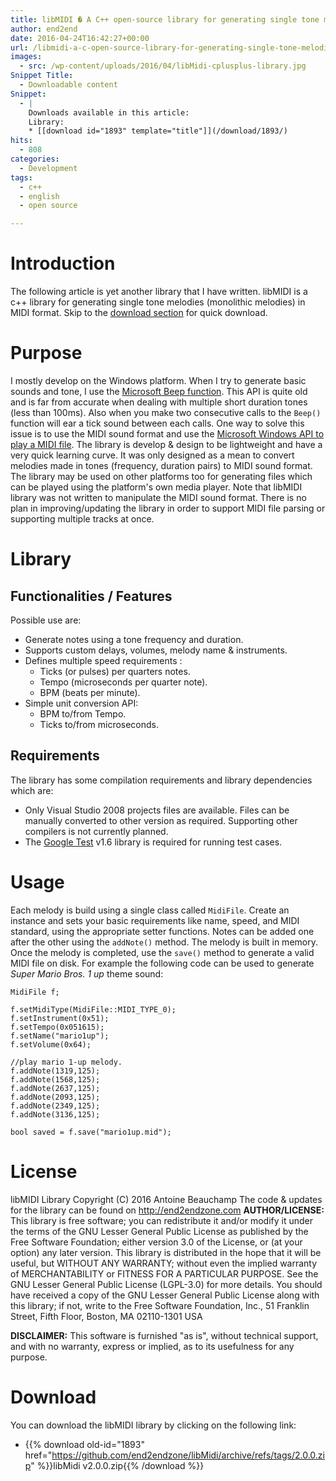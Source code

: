 ```yaml
---
title: libMIDI � A C++ open-source library for generating single tone melodies in MIDI format
author: end2end
date: 2016-04-24T16:42:27+00:00
url: /libmidi-a-c-open-source-library-for-generating-single-tone-melodies-in-midi-format/
images:
  - src: /wp-content/uploads/2016/04/libMidi-cplusplus-library.jpg
Snippet Title:
  - Downloadable content
Snippet:
  - |
    Downloads available in this article:
    Library:
    * [[download id="1893" template="title"]](/download/1893/)
hits:
  - 808
categories:
  - Development
tags:
  - c++
  - english
  - open source

---
```


# Introduction

The following article is yet another library that I have written. libMIDI is a c++ library for generating single tone melodies (monolithic melodies) in MIDI format. Skip to the [download section](#Download) for quick download.

# Purpose

I mostly develop on the Windows platform. When I try to generate basic sounds and tone, I use the [Microsoft Beep function](http://msdn.microsoft.com/en-ca/library/windows/desktop/ms679277(v=vs.85).aspx). This API is quite old and is far from accurate when dealing with multiple short duration tones (less than 100ms). Also when you make two consecutive calls to the `Beep()` function will ear a tick sound between each calls. One way to solve this issue is to use the MIDI sound format and use the [Microsoft Windows API to play a MIDI file](http://msdn.microsoft.com/en-us/library/windows/desktop/dd743673(v=vs.85).aspx). The library is develop & design to be lightweight and have a very quick learning curve. It was only designed as a mean to convert melodies made in tones (frequency, duration pairs) to MIDI sound format. The library may be used on other platforms too for generating files which can be played using the platform's own media player. Note that libMIDI library was not written to manipulate the MIDI sound format. There is no plan in improving/updating the library in order to support MIDI file parsing or supporting multiple tracks at once.

# Library

## Functionalities / Features

Possible use are:

* Generate notes using a tone frequency and duration.
* Supports custom delays, volumes, melody name & instruments.
* Defines multiple speed requirements : 
    * Ticks (or pulses) per quarters notes.
    * Tempo (microseconds per quarter note).
    * BPM (beats per minute).
* Simple unit conversion API: 
    * BPM to/from Tempo.
    * Ticks to/from microseconds.

## Requirements

The library has some compilation requirements and library dependencies which are:

* Only Visual Studio 2008 projects files are available. Files can be manually converted to other version as required. Supporting other compilers is not currently planned.
* The [Google Test](http://github.com/google/googletest) v1.6 library is required for running test cases.

# Usage

Each melody is build using a single class called `MidiFile`. Create an instance and sets your basic requirements like name, speed, and MIDI standard, using the appropriate setter functions. Notes can be added one after the other using the `addNote()` method. The melody is built in memory. Once the melody is completed, use the `save()` method to generate a valid MIDI file on disk. For example the following code can be used to generate *Super Mario Bros. 1 up* theme sound:

```
MidiFile f;

f.setMidiType(MidiFile::MIDI_TYPE_0);
f.setInstrument(0x51);
f.setTempo(0x051615);
f.setName("mario1up");
f.setVolume(0x64);

//play mario 1-up melody.
f.addNote(1319,125);
f.addNote(1568,125);
f.addNote(2637,125);
f.addNote(2093,125);
f.addNote(2349,125);
f.addNote(3136,125);

bool saved = f.save("mario1up.mid");
```

# License

libMIDI Library Copyright (C) 2016 Antoine Beauchamp The code & updates for the library can be found on http://end2endzone.com **AUTHOR/LICENSE:** This library is free software; you can redistribute it and/or modify it under the terms of the GNU Lesser General Public License as published by the Free Software Foundation; either version 3.0 of the License, or (at your option) any later version. This library is distributed in the hope that it will be useful, but WITHOUT ANY WARRANTY; without even the implied warranty of MERCHANTABILITY or FITNESS FOR A PARTICULAR PURPOSE. See the GNU Lesser General Public License (LGPL-3.0) for more details. You should have received a copy of the GNU Lesser General Public License along with this library; if not, write to the Free Software Foundation, Inc., 51 Franklin Street, Fifth Floor, Boston, MA 02110-1301 USA

**DISCLAIMER:** This software is furnished "as is", without technical support, and with no warranty, express or implied, as to its usefulness for any purpose.

# Download

You can download the libMIDI library by clicking on the following link:

* {{% download old-id="1893" href="https://github.com/end2endzone/libMidi/archive/refs/tags/2.0.0.zip" %}}libMidi v2.0.0.zip{{% /download %}}

